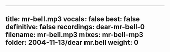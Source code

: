 
---
title: mr-bell.mp3
vocals: false
best: false
definitive: false
recordings: dear-mr-bell-0
filename: mr-bell.mp3
mixes: mr-bell-mp3
folder: 2004-11-13/dear mr.bell
weight: 0
---
